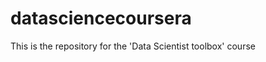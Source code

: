 datasciencecoursera
===================

This is the repository for the 'Data Scientist toolbox' course
